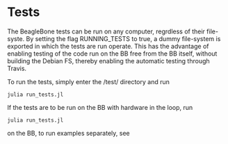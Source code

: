 # Tests
The BeagleBone tests can be run on any computer, regrdless of their file-syste.
By setting the flag RUNNING_TESTS to true, a dummy file-system is exported in
which the tests are run operate. This has the advantage of enabling testing of
the code run on the BB free from the BB itself, without building the Debian FS,
thereby enabling the automatic testing through Travis.

To run the tests, simply enter the /test/ directory and run

    julia run_tests.jl

If the tests are to be run on the BB with hardware in the loop, run

    julia run_tests.jl

on the BB, to run examples separately, see
